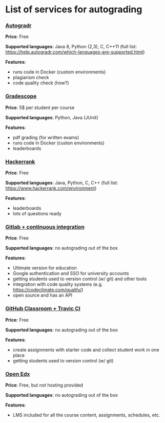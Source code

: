 # List of services for autograding

### [Autogradr](https://www.autogradr.com/)

**Price**: Free

**Supported languages**: Java 8, Python (2,3), C, C++11
(full list: https://help.autogradr.com/which-languages-are-supported.html)

**Features**: 
- runs code in Docker (custom environments)
- plagiarism check
- code quality check (how?)

### [Gradescope](https://www.gradescope.com/)

**Price**: 5$ per student per course

**Supported languages**: Python, Java (JUnit)

**Features**:
- pdf grading (for written exams)
- runs code in Docker (custon environments)
- leaderboards

### [Hackerrank](https://www.hackerrank.com/)

**Price**: Free

**Supported languages**: Java, Python, C, C++
(full list: https://www.hackerrank.com/environment)

**Features**:
- leaderboards
- lots of questions ready

### [Gitlab + continuous integration](https://about.gitlab.com/features/)

**Price**: Free

**Supported languages**: no autograding out of the box

**Features**: 
- Ultimate version for education
- Google authentication and SSO for university accounts
- getting students used to version control (w/ git) and other tools
- integration with code quality systems (e.g. https://codeclimate.com/quality/)
- open source and has an API

### [GitHub Classroom + Travic CI](https://classroom.github.com/)

**Price**: Free

**Supported languages**: no autograding out of the box

**Features**: 
- create assignments with starter code and collect student work in one place
- getting students used to version control (w/ git)


### [Open Edx](https://open.edx.org/)

**Price**: Free, but not hosting provided

**Supported languages**: no autograding out of the box

**Features**: 
- LMS included for all the course content, assignments, schedules, etc.
